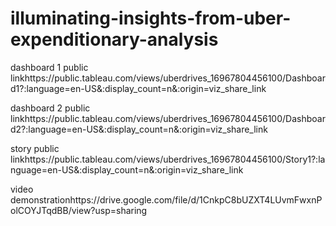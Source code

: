 # illuminating-insights-from-uber-expenditionary-analysis


dashboard 1 public linkhttps://public.tableau.com/views/uberdrives_16967804456100/Dashboard1?:language=en-US&:display_count=n&:origin=viz_share_link

dashboard 2 public linkhttps://public.tableau.com/views/uberdrives_16967804456100/Dashboard2?:language=en-US&:display_count=n&:origin=viz_share_link

story public linkhttps://public.tableau.com/views/uberdrives_16967804456100/Story1?:language=en-US&:display_count=n&:origin=viz_share_link

video demonstrationhttps://drive.google.com/file/d/1CnkpC8bUZXT4LUvmFwxnPolCOYJTqdBB/view?usp=sharing
